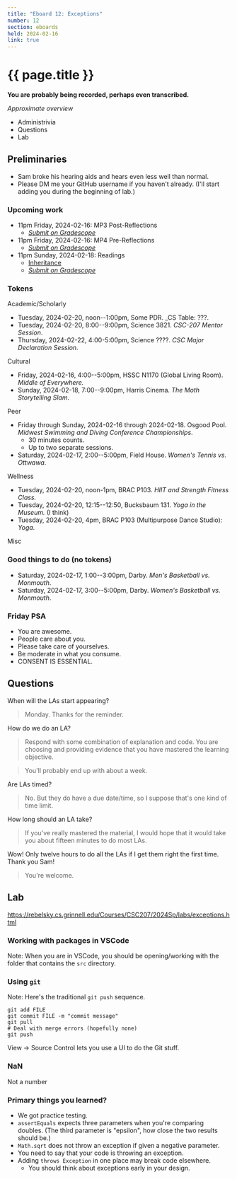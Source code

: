 ```yaml
---
title: "Eboard 12: Exceptions"
number: 12
section: eboards
held: 2024-02-16
link: true
---
```

# {{ page.title }}

**You are probably being recorded, perhaps even transcribed.**

_Approximate overview_

* Administrivia
* Questions
* Lab

Preliminaries
-------------

* Sam broke his hearing aids and hears even less well than normal.
* Please DM me your GitHub username if you haven't already. (I'll start
  adding you during the beginning of lab.)

### Upcoming work

* 11pm Friday, 2024-02-16: MP3 Post-Reflections
    * [_Submit on Gradescope_](https://www.gradescope.com/courses/690101/assignments/4102633/submissions)
* 11pm Friday, 2024-02-16: MP4 Pre-Reflections
    * [_Submit on Gradescope_](https://www.gradescope.com/courses/690101/assignments/4102636)
* 11pm Sunday, 2024-02-18: Readings
    * [Inheritance](../readings/inheritance)
    * [_Submit on Gradescope_](https://www.gradescope.com/courses/690101/assignments/4118708/grade)

### Tokens

Academic/Scholarly

* Tuesday, 2024-02-20, noon--1:00pm, Some PDR.
  _CS Table: ???.
* Tuesday, 2024-02-20, 8:00--9:00pm, Science 3821.
  _CSC-207 Mentor Session_.
* Thursday, 2024-02-22, 4:00-5:00pm, Science ????.
  _CSC Major Declaration Session_.

Cultural

* Friday, 2024-02-16, 4:00--5:00pm, HSSC N1170 (Global Living Room).
  _Middle of Everywhere._
* Sunday, 2024-02-18, 7:00--9:00pm, Harris Cinema.
  _The Moth Storytelling Slam_.

Peer

* Friday through Sunday, 2024-02-16 through 2024-02-18. Osgood Pool.
  _Midwest Swimming and Diving Conference Championships_.
    * 30 minutes counts.
    * Up to two separate sessions.
* Saturday, 2024-02-17, 2:00--5:00pm, Field House.
  _Women's Tennis vs. Ottwawa_.

Wellness

* Tuesday, 2024-02-20, noon-1pm, BRAC P103.
  _HIIT and Strength Fitness Class._
* Tuesday, 2024-02-20, 12:15--12:50, Bucksbaum 131.
  _Yoga in the Museum._ (I think)
* Tuesday, 2024-02-20, 4pm, BRAC P103 (Multipurpose Dance Studio):
  _Yoga_.

Misc

### Good things to do (no tokens)

* Saturday, 2024-02-17, 1:00--3:00pm, Darby.
  _Men's Basketball vs. Monmouth_.
* Saturday, 2024-02-17, 3:00--5:00pm, Darby.
  _Women's Basketball vs. Monmouth_.

### Friday PSA

* You are awesome.
* People care about you.
* Please take care of yourselves.
* Be moderate in what you consume.
* CONSENT IS ESSENTIAL.

Questions
---------

When will the LAs start appearing?

> Monday. Thanks for the reminder.

How do we do an LA?

> Respond with some combination of explanation and code. You are choosing
  and providing evidence that you have mastered the learning objective.

> You'll probably end up with about a week.

Are LAs timed?

> No. But they do have a due date/time, so I suppose that's one kind of
  time limit.

How long should an LA take?

> If you've really mastered the material, I would hope that it would
  take you about fifteen minutes to do most LAs.

Wow! Only twelve hours to do all the LAs if I get them right the first
time. Thank you Sam!

> You're welcome.

Lab
---

<https://rebelsky.cs.grinnell.edu/Courses/CSC207/2024Sp/labs/exceptions.html>

### Working with packages in VSCode

Note: When you are in VSCode, you should be opening/working with the folder 
that contains the `src` directory.

### Using `git`

Note: Here's the traditional `git push` sequence.

    git add FILE
    git commit FILE -m "commit message"
    git pull
    # Deal with merge errors (hopefully none)
    git push

View -> Source Control lets you use a UI to do the Git stuff.

### NaN

Not a number

### Primary things you learned?

* We got practice testing.
* `assertEquals` expects three parameters when you're comparing doubles.
  (The third parameter is "epsilon", how close the two results should be.)
* `Math.sqrt` does not throw an exception if given a negative parameter.
* You need to say that your code is throwing an exception.
* Adding `throws Exception` in one place may break code elsewhere.
    * You should think about exceptions early in your design.
